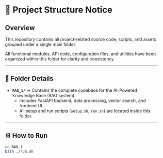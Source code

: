 # 📁 Project Structure Notice

## Overview
This repository contains all project-related source code, scripts, and assets grouped under a single main folder:


All functional modules, API code, configuration files, and utilities have been organized within this folder for clarity and consistency.

---

## 📂 Folder Details
- **`RAG_1/`** → Contains the complete codebase for the AI-Powered Knowledge Base (RAG system).
  - Includes FastAPI backend, data processing, vector search, and frontend UI.
  - All setup and run scripts (`setup.sh`, `run.sh`) are located inside this folder.

---

## ⚙️ How to Run

```bash
cd RAG_1
bash ./run.sh
